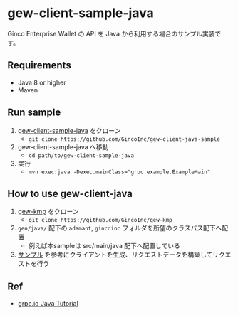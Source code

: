 # gew-client-sample-java

Ginco Enterprise Wallet の API を Java から利用する場合のサンプル実装です。

## Requirements

* Java 8 or higher
* Maven

## Run sample
    
1. [gew-client-sample-java](https://github.com/GincoInc/gew-client-sample-java) をクローン
    * `git clone https://github.com/GincoInc/gew-client-java-sample`
2. gew-client-sample-java へ移動
    * `cd path/to/gew-client-sample-java`
3. 実行
    * `mvn exec:java -Dexec.mainClass="grpc.example.ExampleMain"`

## How to use gew-client-java

1. [gew-kmp](https://github.com/GincoInc/gew-kmp/) をクローン
    * `git clone https://github.com/GincoInc/gew-kmp`
2. `gen/java/` 配下の `adamant`, `gincoinc` フォルダを所望のクラスパス配下へ配置
    * 例えば本sampleは src/main/java 配下へ配置している
3. [サンプル](https://github.com/GincoInc/gew-client-sample-java/blob/master/src/main/java/grpc/example/ExampleMain.java#L21-L52) を参考にクライアントを生成、リクエストデータを構築してリクエストを行う

## Ref
* [grpc.io Java Tutorial](https://grpc.io/docs/languages/java/basics/) 